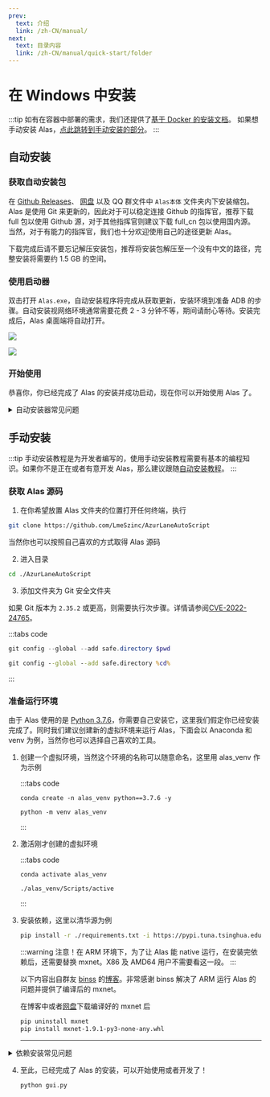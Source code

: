 ```yaml
---
prev:
  text: 介绍
  link: /zh-CN/manual/
next:
  text: 目录内容
  link: /zh-CN/manual/quick-start/folder
---
```

# 在 Windows 中安装

:::tip
如有在容器中部署的需求，我们还提供了[基于 Docker 的安装文档](./docker)。
如果想手动安装 Alas，[点此跳转到手动安装的部分](#手动安装)。
:::

## 自动安装
### 获取自动安装包

在 [Github Releases](https://github.com/LmeSzinc/AzurLaneAutoScript/releases)、 [网盘](https://alas.saarcenter.com/download) 以及 QQ 群文件中 `Alas本体` 文件夹内下安装缩包。Alas 是使用 Git 来更新的，因此对于可以稳定连接 Github 的指挥官，推荐下载 full 包以使用 Github 源，对于其他指挥官则建议下载 full_cn 包以使用国内源。当然，对于有能力的指挥官，我们也十分欢迎使用自己的途径更新 Alas。

下载完成后请不要忘记解压安装包，推荐将安装包解压至一个没有中文的路径，完整安装将需要约 1.5 GB 的空间。

### 使用启动器

双击打开 `Alas.exe`，自动安装程序将完成从获取更新，安装环境到准备 ADB 的步骤。自动安装视网络环境通常需要花费 2 - 3 分钟不等，期间请耐心等待。安装完成后，Alas 桌面端将自动打开。

![](/manual/install/windows/install.png)

![](/manual/install/windows/home.png)

### 开始使用

恭喜你，你已经完成了 Alas 的安装并成功启动，现在你可以开始使用 Alas 了。

<details>
<summary>自动安装器常见问题</summary>

#### 我的杀毒软件称 Alas.exe 是病毒
添加至白名单即可。Alas.exe 是一个由 bat 打包而成的 exe，可能会有杀毒软件误报。如果你不放心，可以使用 `deploy/install` 下的 `Alas.bat` 替换 `Alas.exe`，它们的功能是一样的。

#### 更新失败
 ```sh
[ failure ], error-code: 128
+-------------------------+
|      UPDATE FAILED      |
+-------------------------+
```
![](/manual/install/windows/error-code-128.jpg)
 这是因为与 Git 源连接不稳定导致的，请确保选择了可以稳定连接的镜像源。官方镜像源如有问题请通过[交流平台](../#交流平台)联系我们。

#### 无法安装xxx依赖
```sh
ERROR: Could not finda version that satisfies the requirement XXX
ERROR: No matching distribution found for XXX 
```
![](/manual/install/windows/pipy-mirror.jpg)
 这是因为国内的 pypi 镜像不稳定，你可以尝试重新打开 `Alas.exe`。如果问题未能解决，可以尝试其他国内镜像。更换 pypi 镜像方法可以打开 Alas 根目录下的 `console.bat` 运行以下命令：
```sh 
python -m deploy.set PypiMirror=新的 pypi 源
```
- 清华源：`https://pypi.tuna.tsinghua.edu.cn/simple`
- 豆瓣源：`https://pypi.douban.com/simple/`
- 阿里源：`https://mirrors.aliyun.com/pypi/simple/`
- 通过搜索引擎获得更多的国内 pypi 镜像
</details>

## 手动安装

:::tip
手动安装教程是为开发者编写的，使用手动安装教程需要有基本的编程知识。如果你不是正在或者有意开发 Alas，那么建议跟随[自动安装教程](#自动安装)。
:::

### 获取 Alas 源码

1. 在你希望放置 Alas 文件夹的位置打开任何终端，执行

```sh
git clone https://github.com/LmeSzinc/AzurLaneAutoScript
```
当然你也可以按照自己喜欢的方式取得 Alas 源码

2. 进入目录

```sh
cd ./AzurLaneAutoScript
```

3. 添加文件夹为 Git 安全文件夹

如果 Git 版本为 `2.35.2` 或更高，则需要执行次步骤。详情请参阅[CVE-2022-24765](https://github.com/git-for-windows/git/security/advisories/GHSA-vw2c-22j4-2fh2)。

:::tabs code
```powershell
git config --global --add safe.directory $pwd
```
```cmd
git config --global --add safe.directory %cd%
```
:::
### 准备运行环境

由于 Alas 使用的是 [Python 3.7.6](https://www.python.org/downloads/release/python-376/)，你需要自己安装它，这里我们假定你已经安装完成了。同时我们建议创建新的虚拟环境来运行 Alas，下面会以 Anaconda 和 venv 为例，当然你也可以选择自己喜欢的工具。

1. 创建一个虚拟环境，当然这个环境的名称可以随意命名，这里用 alas_venv 作为示例

    :::tabs code
    ```conda
    conda create -n alas_venv python==3.7.6 -y

    ```
    ```venv
    python -m venv alas_venv

    ```
    :::


2. 激活刚才创建的虚拟环境

    :::tabs code
    ```conda
    conda activate alas_venv
    ```
    ```venv
    ./alas_venv/Scripts/active
    ```
    :::

3. 安装依赖，这里以清华源为例

    ```sh
    pip install -r ./requirements.txt -i https://pypi.tuna.tsinghua.edu.cn/simple
    ```
    :::warning
    注意！在 ARM 环境下，为了让 Alas 能 native 运行，在安装完依赖后，还需要替换 mxnet。X86 及 AMD64 用户不需要看这一段。
    :::

    以下内容出自群友 [binss](https://github.com/binss) 的[博客](https://www.binss.me/blog/run-azurlaneautoscript-on-arm64/)。非常感谢 binss 解决了 ARM 运行 Alas 的问题并提供了编译后的 mxnet。

    在博客中或者[网盘](https://alas.saarcenter.com/download/Alas/%E4%BE%9D%E8%B5%96)下载编译好的 mxnet 后
    ```sh
    pip uninstall mxnet
    pip install mxnet-1.9.1-py3-none-any.whl
    ```
    <hr/>

  <details>
  <summary>依赖安装常见问题</summary>
  如果你遇到了网络连接问题，重试即可

  如果你遇到了 pip 需要更新的问题
  ```sh
  WARNING: You are using pip version 21.0.1; however, version 21.1.3 is available.
  ```
  可以执行以下命令解决，也可以无视
  ```sh
  python -m pip install --upgrade pip
  ```
  ```sh
  ERROR: Can not execute `setup.py` since setuptools is not available
  ```
  需要安装或更新setuptools
  ```sh
  pip install --upgrade setuptools -i https://pypi.tuna.tsinghua.edu.cn/simple
  ```
  </details>

4. 至此，已经完成了 Alas 的安装，可以开始使用或者开发了！

    ```sh
    python gui.py
    ```